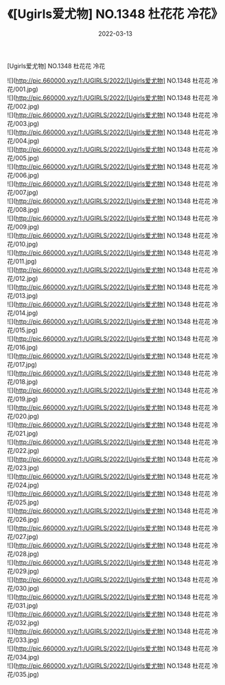 ﻿---
layout: post
title:  《[Ugirls爱尤物] NO.1348 杜花花 冷花》
date:   2022-03-13
img: http://pic.660000.xyz/1:/UGIRLS/2022/[Ugirls爱尤物] NO.1348 杜花花 冷花/000.jpg
categories: [美女, 清纯, 唯美]
---

[Ugirls爱尤物] NO.1348 杜花花 冷花

 ![](http://pic.660000.xyz/1:/UGIRLS/2022/[Ugirls爱尤物] NO.1348 杜花花 冷花/001.jpg) <br>![](http://pic.660000.xyz/1:/UGIRLS/2022/[Ugirls爱尤物] NO.1348 杜花花 冷花/002.jpg) <br>![](http://pic.660000.xyz/1:/UGIRLS/2022/[Ugirls爱尤物] NO.1348 杜花花 冷花/003.jpg) <br>![](http://pic.660000.xyz/1:/UGIRLS/2022/[Ugirls爱尤物] NO.1348 杜花花 冷花/004.jpg) <br>![](http://pic.660000.xyz/1:/UGIRLS/2022/[Ugirls爱尤物] NO.1348 杜花花 冷花/005.jpg) <br>![](http://pic.660000.xyz/1:/UGIRLS/2022/[Ugirls爱尤物] NO.1348 杜花花 冷花/006.jpg) <br>![](http://pic.660000.xyz/1:/UGIRLS/2022/[Ugirls爱尤物] NO.1348 杜花花 冷花/007.jpg) <br>![](http://pic.660000.xyz/1:/UGIRLS/2022/[Ugirls爱尤物] NO.1348 杜花花 冷花/008.jpg) <br>![](http://pic.660000.xyz/1:/UGIRLS/2022/[Ugirls爱尤物] NO.1348 杜花花 冷花/009.jpg) <br>![](http://pic.660000.xyz/1:/UGIRLS/2022/[Ugirls爱尤物] NO.1348 杜花花 冷花/010.jpg) <br>![](http://pic.660000.xyz/1:/UGIRLS/2022/[Ugirls爱尤物] NO.1348 杜花花 冷花/011.jpg) <br>![](http://pic.660000.xyz/1:/UGIRLS/2022/[Ugirls爱尤物] NO.1348 杜花花 冷花/012.jpg) <br>![](http://pic.660000.xyz/1:/UGIRLS/2022/[Ugirls爱尤物] NO.1348 杜花花 冷花/013.jpg) <br>![](http://pic.660000.xyz/1:/UGIRLS/2022/[Ugirls爱尤物] NO.1348 杜花花 冷花/014.jpg) <br>![](http://pic.660000.xyz/1:/UGIRLS/2022/[Ugirls爱尤物] NO.1348 杜花花 冷花/015.jpg) <br>![](http://pic.660000.xyz/1:/UGIRLS/2022/[Ugirls爱尤物] NO.1348 杜花花 冷花/016.jpg) <br>![](http://pic.660000.xyz/1:/UGIRLS/2022/[Ugirls爱尤物] NO.1348 杜花花 冷花/017.jpg) <br>![](http://pic.660000.xyz/1:/UGIRLS/2022/[Ugirls爱尤物] NO.1348 杜花花 冷花/018.jpg) <br>![](http://pic.660000.xyz/1:/UGIRLS/2022/[Ugirls爱尤物] NO.1348 杜花花 冷花/019.jpg) <br>![](http://pic.660000.xyz/1:/UGIRLS/2022/[Ugirls爱尤物] NO.1348 杜花花 冷花/020.jpg) <br>![](http://pic.660000.xyz/1:/UGIRLS/2022/[Ugirls爱尤物] NO.1348 杜花花 冷花/021.jpg) <br>![](http://pic.660000.xyz/1:/UGIRLS/2022/[Ugirls爱尤物] NO.1348 杜花花 冷花/022.jpg) <br>![](http://pic.660000.xyz/1:/UGIRLS/2022/[Ugirls爱尤物] NO.1348 杜花花 冷花/023.jpg) <br>![](http://pic.660000.xyz/1:/UGIRLS/2022/[Ugirls爱尤物] NO.1348 杜花花 冷花/024.jpg) <br>![](http://pic.660000.xyz/1:/UGIRLS/2022/[Ugirls爱尤物] NO.1348 杜花花 冷花/025.jpg) <br>![](http://pic.660000.xyz/1:/UGIRLS/2022/[Ugirls爱尤物] NO.1348 杜花花 冷花/026.jpg) <br>![](http://pic.660000.xyz/1:/UGIRLS/2022/[Ugirls爱尤物] NO.1348 杜花花 冷花/027.jpg) <br>![](http://pic.660000.xyz/1:/UGIRLS/2022/[Ugirls爱尤物] NO.1348 杜花花 冷花/028.jpg) <br>![](http://pic.660000.xyz/1:/UGIRLS/2022/[Ugirls爱尤物] NO.1348 杜花花 冷花/029.jpg) <br>![](http://pic.660000.xyz/1:/UGIRLS/2022/[Ugirls爱尤物] NO.1348 杜花花 冷花/030.jpg) <br>![](http://pic.660000.xyz/1:/UGIRLS/2022/[Ugirls爱尤物] NO.1348 杜花花 冷花/031.jpg) <br>![](http://pic.660000.xyz/1:/UGIRLS/2022/[Ugirls爱尤物] NO.1348 杜花花 冷花/032.jpg) <br>![](http://pic.660000.xyz/1:/UGIRLS/2022/[Ugirls爱尤物] NO.1348 杜花花 冷花/033.jpg) <br>![](http://pic.660000.xyz/1:/UGIRLS/2022/[Ugirls爱尤物] NO.1348 杜花花 冷花/034.jpg) <br>![](http://pic.660000.xyz/1:/UGIRLS/2022/[Ugirls爱尤物] NO.1348 杜花花 冷花/035.jpg) <br>